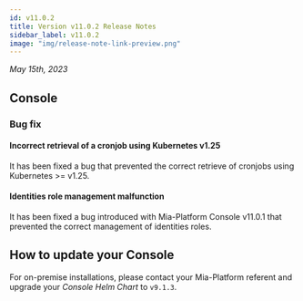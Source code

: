 ```yaml
---
id: v11.0.2
title: Version v11.0.2 Release Notes
sidebar_label: v11.0.2
image: "img/release-note-link-preview.png"
---
```


_May 15th, 2023_

## Console

### Bug fix

#### Incorrect retrieval of a cronjob using Kubernetes v1.25

It has been fixed a bug that prevented the correct retrieve of cronjobs using Kubernetes >= v1.25.

#### Identities role management malfunction

It has been fixed a bug introduced with Mia-Platform Console v11.0.1 that prevented the correct management of identities roles.

## How to update your Console

For on-premise installations, please contact your Mia-Platform referent and upgrade your _Console Helm Chart_ to `v9.1.3`.
